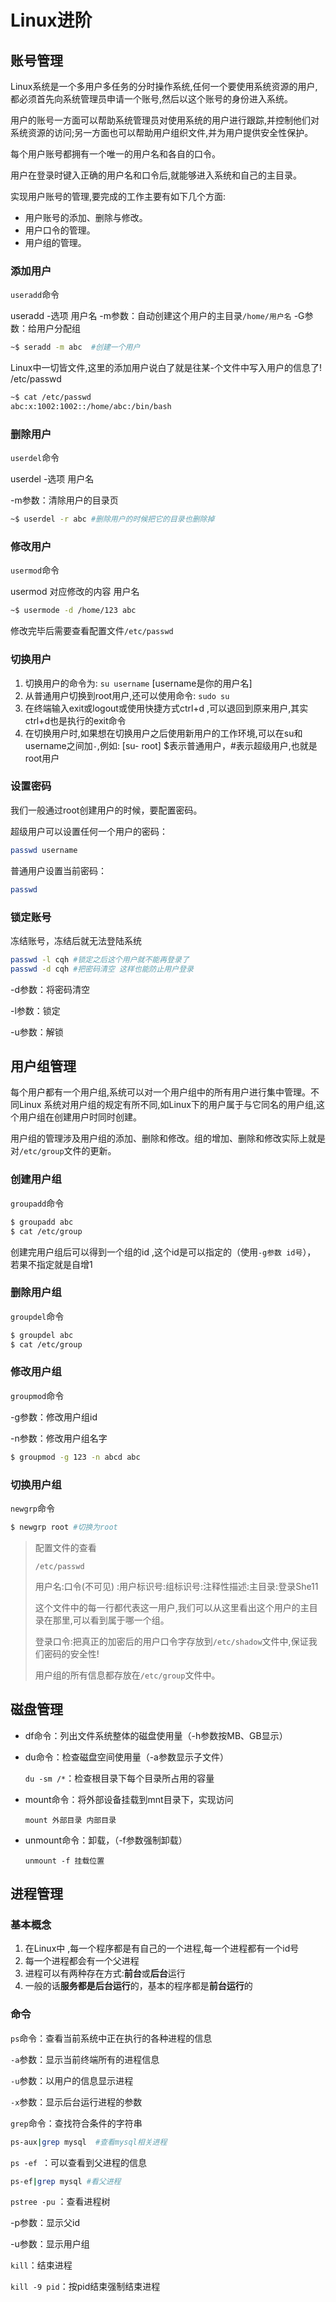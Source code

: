 # Linux进阶

## 账号管理

Linux系统是一个多用户多任务的分时操作系统,任何一个要使用系统资源的用户,都必须首先向系统管理员申请一个账号,然后以这个账号的身份进入系统。

用户的账号一方面可以帮助系统管理员对使用系统的用户进行跟踪,并控制他们对系统资源的访问;另一方面也可以帮助用户组织文件,并为用户提供安全性保护。

每个用户账号都拥有一个唯一的用户名和各自的口令。

用户在登录时键入正确的用户名和口令后,就能够进入系统和自己的主目录。

实现用户账号的管理,要完成的工作主要有如下几个方面:

-   用户账号的添加、删除与修改。
-   用户口令的管理。
-   用户组的管理。

### 添加用户

`useradd`命令

useradd -选项 用户名
-m参数：自动创建这个用户的主目录`/home/用户名`
-G参数：给用户分配组

```bash
~$ seradd -m abc  #创建一个用户
```

Linux中一切皆文件,这里的添加用户说白了就是往某-个文件中写入用户的信息了! /etc/passwd

```bash
~$ cat /etc/passwd
abc:x:1002:1002::/home/abc:/bin/bash
```

### 删除用户

`userdel`命令

userdel -选项 用户名

-m参数：清除用户的目录页

```bash
~$ userdel -r abc #删除用户的时候把它的目录也删除掉
```

### 修改用户

`usermod`命令

usermod 对应修改的内容 用户名

```bash
~$ usermode -d /home/123 abc
```

修改完毕后需要查看配置文件`/etc/passwd`

### 切换用户

1.  切换用户的命令为: `su username` [username是你的用户名]
2.  从普通用户切换到root用户,还可以使用命令: `sudo su`
3.  在终端输入exit或logout或使用快捷方式ctrl+d ,可以退回到原来用户,其实ctrl+d也是执行的exit命令
4.  在切换用户时,如果想在切换用户之后使用新用户的工作环境,可以在su和username之间加`-`,例如: [su- root]
    $表示普通用户，#表示超级用户,也就是root用户

### 设置密码

我们一般通过root创建用户的时候，要配置密码。

超级用户可以设置任何一个用户的密码：

```bash
passwd username 
```

普通用户设置当前密码：

```bash
passwd
```

### 锁定账号

冻结账号，冻结后就无法登陆系统

```bash
passwd -l cqh #锁定之后这个用户就不能再登录了
passwd -d cqh #把密码清空 这样也能防止用户登录
```

-d参数：将密码清空

-l参数：锁定

-u参数：解锁

## 用户组管理

每个用户都有一个用户组,系统可以对一个用户组中的所有用户进行集中管理。不同Linux 系统对用户组的规定有所不同,如Linux下的用户属于与它同名的用户组,这个用户组在创建用户时同时创建。

用户组的管理涉及用户组的添加、删除和修改。组的增加、删除和修改实际上就是对`/etc/group`文件的更新。

### 创建用户组

`groupadd`命令

```bash
$ groupadd abc
$ cat /etc/group
```

创建完用户组后可以得到一个组的id ,这个id是可以指定的（使用`-g参数 id号`）， 若果不指定就是自增1

### 删除用户组

`groupdel`命令

```bash
$ groupdel abc
$ cat /etc/group
```

### 修改用户组

`groupmod`命令

-g参数：修改用户组id

-n参数：修改用户组名字

```bash
$ groupmod -g 123 -n abcd abc
```

### 切换用户组

`newgrp`命令

```bash
$ newgrp root #切换为root
```

>   配置文件的查看
>
>   `/etc/passwd`
>
>   用户名:口令(不可见) :用户标识号:组标识号:注释性描述:主目录:登录She11
>
>   这个文件中的每一行都代表这一用户,我们可以从这里看出这个用户的主目录在那里,可以看到属于哪一个组。
>
>   登录口令:把真正的加密后的用户口令字存放到`/etc/shadow`文件中,保证我们密码的安全性!
>
>   用户组的所有信息都存放在`/etc/group`文件中。

## 磁盘管理

-   df命令：列出文件系统整体的磁盘使用量（-h参数按MB、GB显示）

-   du命令：检查磁盘空间使用量（-a参数显示子文件）

    `du -sm /*`：检查根目录下每个目录所占用的容量

-   mount命令：将外部设备挂载到mnt目录下，实现访问

    `mount 外部目录 内部目录`

-   unmount命令：卸载，（-f参数强制卸载）

    `unmount -f 挂载位置`

## 进程管理

### 基本概念

1.  在Linux中 ,每一个程序都是有自己的一个进程,每一个进程都有一个id号
2.  每一个进程都会有一个父进程
3.  进程可以有两种存在方式:**前台**或**后台**运行
4.  一般的话**服务都是后台运行**的，基本的程序都是**前台运行**的

### 命令

`ps`命令：查看当前系统中正在执行的各种进程的信息

`-a`参数：显示当前终端所有的进程信息

`-u`参数：以用户的信息显示进程

`-x`参数：显示后台运行进程的参数

`grep`命令：查找符合条件的字符串

```bash
ps-aux|grep mysql  #查看mysql相关进程
```

`ps -ef `：可以查看到父进程的信息

```bash
ps-ef|grep mysql #看父进程
```

`pstree -pu` ：查看进程树

-p参数：显示父id 

-u参数：显示用户组

`kill`：结束进程

`kill -9 pid`：按pid结束强制结束进程